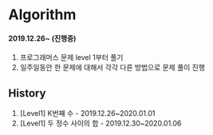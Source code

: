 # Algorithm

#### 2019.12.26~ (진행중)

1. 프로그래머스 문제 level 1부터 풀기
2. 일주일동안 한 문제에 대해서 각각 다른 방법으로 문제 풀이 진행


## History
1. [Level1] K번째 수 - 2019.12.26~2020.01.01
2. [Level1] 두 정수 사이의 합 - 2019.12.30~2020.01.06
<!--stackedit_data:
eyJoaXN0b3J5IjpbMTU2NzgyODk0MCwxNjY1NzM5MDk5LC05ND
k0OTYwOTJdfQ==
-->